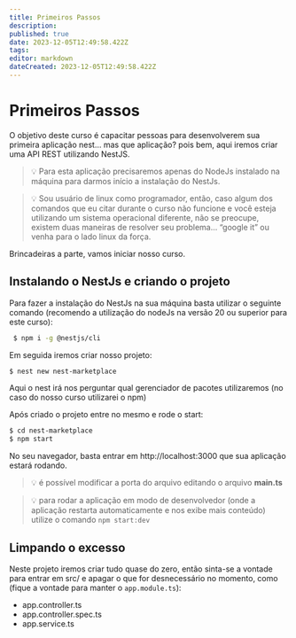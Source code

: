 ```yaml
---
title: Primeiros Passos
description: 
published: true
date: 2023-12-05T12:49:58.422Z
tags: 
editor: markdown
dateCreated: 2023-12-05T12:49:58.422Z
---
```


# Primeiros Passos

O objetivo deste curso é capacitar pessoas para desenvolverem sua primeira aplicação nest… mas que aplicação? pois bem, aqui iremos criar uma API REST utilizando NestJS.

> 💡 Para esta aplicação precisaremos apenas do NodeJs instalado na máquina para darmos início a instalação do NestJs.
> 

> 💡 Sou usuário de linux como programador, então, caso algum dos comandos que eu citar durante o curso não funcione e você esteja utilizando um sistema operacional diferente, não se preocupe, existem duas maneiras de resolver seu problema… “google it” ou venha para o lado linux da força.
> 

Brincadeiras a parte, vamos iniciar nosso curso.

## Instalando o NestJs e criando o projeto

Para fazer a instalação do NestJs na sua máquina basta utilizar o seguinte comando (recomendo a utilização do nodeJs na versão 20 ou superior para este curso):

```bash
 $ npm i -g @nestjs/cli
```

Em seguida iremos criar nosso projeto:

```bash
$ nest new nest-marketplace
```

Aqui o nest irá nos perguntar qual gerenciador de pacotes utilizaremos (no caso do nosso curso utilizarei o npm)

 

Após criado o projeto entre no mesmo e rode o start:

```bash
$ cd nest-marketplace
$ npm start
```

No seu navegador, basta entrar em http://localhost:3000 que sua aplicação estará rodando.

> 💡 é possível modificar a porta do arquivo editando o arquivo **main.ts**
> 

> 💡 para rodar a aplicação em modo de desenvolvedor (onde a aplicação restarta automaticamente e nos exibe mais conteúdo) utilize o comando `npm start:dev`
> 

## Limpando o excesso

Neste projeto iremos criar tudo quase do zero, então sinta-se a vontade para entrar em src/ e apagar o que for desnecessário no momento, como (fique a vontade para manter o `app.module.ts`):

- app.controller.ts
- app.controller.spec.ts
- app.service.ts